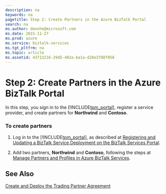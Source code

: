 ```yaml
---
description: na
keywords: na
pagetitle: Step 2: Create Partners in the Azure BizTalk Portal
search: na
ms.author: deonhe@microsoft.com
ms.date: 2015-11-27
ms.prod: azure
ms.service: biztalk-services
ms.tgt_pltfrm: na
ms.topic: article
ms.assetid: 43713216-29d5-402a-ba1a-d28e3788f058
---
```

# Step 2: Create Partners in the Azure BizTalk Portal
In this step, you sign in to the [!INCLUDE[tpm_portal](/Token/tpm_portal_md.md)], register a service provider, and create partners for **Northwind** and **Contoso**.

### To create partners

1. Log in to the [!INCLUDE[tpm_portal](/Token/tpm_portal_md.md)], as described at [Registering and Updating a BizTalk Service Deployment on the BizTalk Services Portal](/Topic/Registering_and_Updating_a_BizTalk_Service_Deployment_on_the_BizTalk_Services_Portal.md).

2. Add two partners, **Northwind** and **Contoso**, following the steps at [Manage Partners and Profiles in Azure BizTalk Services](/Topic/Manage_Partners_and_Profiles_in_Azure_BizTalk_Services.md).

## See Also
[Create and Deploy the Trading Partner Agreement](/Topic/Create_and_Deploy_the_Trading_Partner_Agreement.md)

